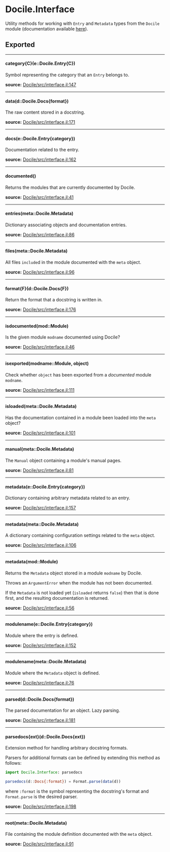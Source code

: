 # Docile.Interface
Utility methods for working with `Entry` and `Metadata` types from the `Docile`
module (documentation available [here](api/Docile)).


## Exported
---

#### category{C}(e::Docile.Entry{C})
Symbol representing the category that an `Entry` belongs to.


**source:**
[Docile/src/interface.jl:147](https://github.com/MichaelHatherly/Docile.jl/tree/0a958c11e2da6107b06dae8368230b5d731ca5e9/src/interface.jl#L147)

---

#### data(d::Docile.Docs{format})
The raw content stored in a docstring.


**source:**
[Docile/src/interface.jl:171](https://github.com/MichaelHatherly/Docile.jl/tree/0a958c11e2da6107b06dae8368230b5d731ca5e9/src/interface.jl#L171)

---

#### docs(e::Docile.Entry{category})
Documentation related to the entry.


**source:**
[Docile/src/interface.jl:162](https://github.com/MichaelHatherly/Docile.jl/tree/0a958c11e2da6107b06dae8368230b5d731ca5e9/src/interface.jl#L162)

---

#### documented()
Returns the modules that are currently documented by Docile.


**source:**
[Docile/src/interface.jl:41](https://github.com/MichaelHatherly/Docile.jl/tree/0a958c11e2da6107b06dae8368230b5d731ca5e9/src/interface.jl#L41)

---

#### entries(meta::Docile.Metadata)
Dictionary associating objects and documentation entries.


**source:**
[Docile/src/interface.jl:86](https://github.com/MichaelHatherly/Docile.jl/tree/0a958c11e2da6107b06dae8368230b5d731ca5e9/src/interface.jl#L86)

---

#### files(meta::Docile.Metadata)
All files `include`d in the module documented with the `meta` object.


**source:**
[Docile/src/interface.jl:96](https://github.com/MichaelHatherly/Docile.jl/tree/0a958c11e2da6107b06dae8368230b5d731ca5e9/src/interface.jl#L96)

---

#### format{F}(d::Docile.Docs{F})
Return the format that a docstring is written in.


**source:**
[Docile/src/interface.jl:176](https://github.com/MichaelHatherly/Docile.jl/tree/0a958c11e2da6107b06dae8368230b5d731ca5e9/src/interface.jl#L176)

---

#### isdocumented(mod::Module)
Is the given module `modname` documented using Docile?


**source:**
[Docile/src/interface.jl:46](https://github.com/MichaelHatherly/Docile.jl/tree/0a958c11e2da6107b06dae8368230b5d731ca5e9/src/interface.jl#L46)

---

#### isexported(modname::Module, object)
Check whether `object` has been exported from a *documented* module `modname`.


**source:**
[Docile/src/interface.jl:111](https://github.com/MichaelHatherly/Docile.jl/tree/0a958c11e2da6107b06dae8368230b5d731ca5e9/src/interface.jl#L111)

---

#### isloaded(meta::Docile.Metadata)
Has the documentation contained in a module been loaded into the `meta` object?


**source:**
[Docile/src/interface.jl:101](https://github.com/MichaelHatherly/Docile.jl/tree/0a958c11e2da6107b06dae8368230b5d731ca5e9/src/interface.jl#L101)

---

#### manual(meta::Docile.Metadata)
The `Manual` object containing a module's manual pages.


**source:**
[Docile/src/interface.jl:81](https://github.com/MichaelHatherly/Docile.jl/tree/0a958c11e2da6107b06dae8368230b5d731ca5e9/src/interface.jl#L81)

---

#### metadata(e::Docile.Entry{category})
Dictionary containing arbitrary metadata related to an entry.


**source:**
[Docile/src/interface.jl:157](https://github.com/MichaelHatherly/Docile.jl/tree/0a958c11e2da6107b06dae8368230b5d731ca5e9/src/interface.jl#L157)

---

#### metadata(meta::Docile.Metadata)
A dictionary containing configuration settings related to the `meta` object.


**source:**
[Docile/src/interface.jl:106](https://github.com/MichaelHatherly/Docile.jl/tree/0a958c11e2da6107b06dae8368230b5d731ca5e9/src/interface.jl#L106)

---

#### metadata(mod::Module)
Returns the `Metadata` object stored in a module `modname` by Docile.

Throws an `ArgumentError` when the module has not been documented.

If the `Metadata` is not loaded yet (`isloaded` returns `false`) then that is
done first, and the resulting documentation is returned.


**source:**
[Docile/src/interface.jl:56](https://github.com/MichaelHatherly/Docile.jl/tree/0a958c11e2da6107b06dae8368230b5d731ca5e9/src/interface.jl#L56)

---

#### modulename(e::Docile.Entry{category})
Module where the entry is defined.


**source:**
[Docile/src/interface.jl:152](https://github.com/MichaelHatherly/Docile.jl/tree/0a958c11e2da6107b06dae8368230b5d731ca5e9/src/interface.jl#L152)

---

#### modulename(meta::Docile.Metadata)
Module where the `Metadata` object is defined.


**source:**
[Docile/src/interface.jl:76](https://github.com/MichaelHatherly/Docile.jl/tree/0a958c11e2da6107b06dae8368230b5d731ca5e9/src/interface.jl#L76)

---

#### parsed(d::Docile.Docs{format})
The parsed documentation for an object. Lazy parsing.


**source:**
[Docile/src/interface.jl:181](https://github.com/MichaelHatherly/Docile.jl/tree/0a958c11e2da6107b06dae8368230b5d731ca5e9/src/interface.jl#L181)

---

#### parsedocs{ext}(d::Docile.Docs{ext})
Extension method for handling arbitrary docstring formats.

Parsers for additional formats can be defined by extending this method as follows:

```julia
import Docile.Interface: parsedocs

parsedocs(d::Docs{:format}) = Format.parse(data(d))

```

where `:format` is the symbol representing the docstring's format and `Format.parse` is
the desired parser.


**source:**
[Docile/src/interface.jl:198](https://github.com/MichaelHatherly/Docile.jl/tree/0a958c11e2da6107b06dae8368230b5d731ca5e9/src/interface.jl#L198)

---

#### root(meta::Docile.Metadata)
File containing the module definition documented with the `meta` object.


**source:**
[Docile/src/interface.jl:91](https://github.com/MichaelHatherly/Docile.jl/tree/0a958c11e2da6107b06dae8368230b5d731ca5e9/src/interface.jl#L91)


